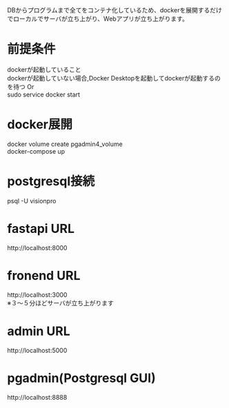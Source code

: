 DBからプログラムまで全てをコンテナ化しているため、dockerを展開するだけでローカルでサーバが立ち上がり、Webアプリが立ち上がります。

# 前提条件
dockerが起動していること<br/>
dockerが起動していない場合,Docker Desktopを起動してdockerが起動するのを待つ Or</br>
sudo service docker start

# docker展開
docker volume create pgadmin4_volume<br/>
docker-compose up

# postgresql接続
psql -U visionpro

# fastapi URL
http://localhost:8000

# fronend URL
http://localhost:3000<br/>
※３〜５分ほどサーバが立ち上がります

# admin URL
http://localhost:5000

# pgadmin(Postgresql GUI)
http://localhost:8888
